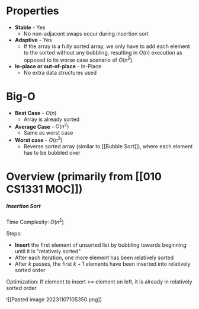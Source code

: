 # Properties
- **Stable** - Yes
	- No non-adjacent swaps occur during insertion sort
- **Adaptive** - Yes
	- If the array is a fully sorted array, we only have to add each element to the sorted without any bubbling, resulting in $O(n)$ execution as opposed to its worse case scenario of $O(n^2)$.
- **In-place or out-of-place** - In-Place
	- No extra data structures used
# Big-O
- **Best Case** - $O(n)$
	- Array is already sorted
- **Average Case** - $O(n^2)$
	- Same as worst case
- **Worst case** - $O(n^2)$
	- Reverse sorted array (similar to [[Bubble Sort]]), where each element has to be bubbled over

# Overview (primarily from [[010 CS1331 MOC]])
##### Insertion Sort
Time Complexity: $O(n^2)$

Steps:
- **Insert** the first element of unsorted list by bubbling towards beginning until it is "relatively sorted"
- After each iteration, one more element has been relatively sorted
- After $k$ passes, the first $k + 1$ elements have been inserted into relatively sorted order

Optimization: If element to insert >= element on left, it is already in relatively sorted order

![[Pasted image 20231107105350.png]]
